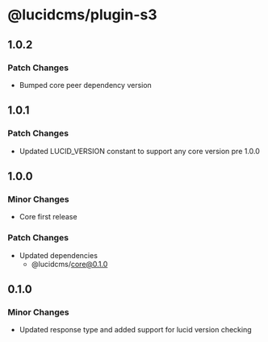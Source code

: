 # @lucidcms/plugin-s3

## 1.0.2

### Patch Changes

- Bumped core peer dependency version

## 1.0.1

### Patch Changes

- Updated LUCID_VERSION constant to support any core version pre 1.0.0

## 1.0.0

### Minor Changes

- Core first release

### Patch Changes

- Updated dependencies
  - @lucidcms/core@0.1.0

## 0.1.0

### Minor Changes

- Updated response type and added support for lucid version checking
